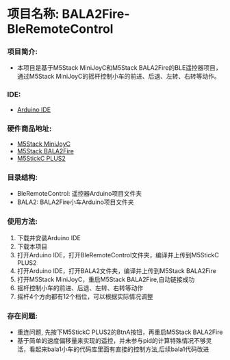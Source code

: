 # 项目名称: BALA2Fire-BleRemoteControl
### 项目简介:
- 本项目是基于M5Stack MiniJoyC和M5Stack BALA2Fire的BLE遥控器项目，通过M5Stack MiniJoyC的摇杆控制小车的前进、后退、左转、右转等动作。
### IDE:
- [Arduino IDE](https://www.arduino.cc/en/software)
### 硬件商品地址:
- [M5Stack MiniJoyC](https://docs.m5stack.com/zh_CN/hat/MiniJoyC)
- [M5Stack BALA2Fire](https://docs.m5stack.com/zh_CN/app/bala2fire)
- [M5StickC PLUS2](https://docs.m5stack.com/zh_CN/core/M5StickC%20PLUS2)

### 目录结构:
- BleRemoteControl: 遥控器Arduino项目文件夹
- BALA2: BALA2Fire小车Arduino项目文件夹

### 使用方法:
1. 下载并安装Arduino IDE
2. 下载本项目
3. 打开Arduino IDE，打开BleRemoteControl文件夹，编译并上传到M5StickC PLUS2
4. 打开Arduino IDE，打开BALA2文件夹，编译并上传到M5Stack BALA2Fire
5. 打开M5Stack MiniJoyC，重启M5Stack BALA2Fire,自动链接成功
6. 摇杆控制小车的前进、后退、左转、右转等动作
7. 摇杆4个方向都有12个档位，可以根据实际情况调整

### 存在问题:
- 重连问题, 先按下M5StickC PLUS2的BtnA按钮，再重启M5Stack BALA2Fire
- 基于简单的速度偏移量来实现的遥控，并未参与pid的计算特殊情况不够灵活，看起来bala1小车的代码库里面有直接的控制方法,后续bala1代码改进